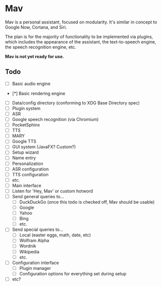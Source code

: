 # Mav
Mav is a personal assistant, focused on modularity. It's similar in concept to
Google Now, Cortana, and Siri.

The plan is for the majority of functionality to be implemented via plugins, which
includes the appearance of the assistant, the text-to-speech engine, the speech
recognition engine, etc.

**Mav is not yet ready for use.**

## Todo

 - [ ] Basic audio engine
 - [*] Basic rendering engine
 - [ ] Data/config directory (conforming to XDG Base Directory spec)
 - [ ] Plugin system
 - [ ] ASR
  - [ ] Google speech recognition (via Chromium)
  - [ ] PocketSphinx
 - [ ] TTS
  - [ ] MARY
  - [ ] Google TTS
 - [ ] GUI system (JavaFX? Custom?)
 - [ ] Setup wizard
  - [ ] Name entry
  - [ ] Personalization
  - [ ] ASR configuration
  - [ ] TTS configuration
  - [ ] etc.
 - [ ] Main interface
  - [ ] Listen for 'Hey, Mav' or custom hotword
  - [ ] Send general queries to...
    - [ ] DuckDuckGo (once this todo is checked off, Mav should be usable)
    - [ ] Google
    - [ ] Yahoo
    - [ ] Bing
    - [ ] etc.
  - [ ] Send special queries to...
    - [ ] Local (easter eggs, math, date, etc)
    - [ ] Wolfram Alpha
    - [ ] Wordnik
    - [ ] Wikipedia
    - [ ] etc.
 - [ ] Configuration interface
   - [ ] Plugin manager
   - [ ] Configuration options for everything set during setup
 - [ ] etc?